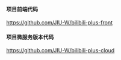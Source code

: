 #### 项目前端代码
https://github.com/JIU-W/bilibili-plus-front

#### 项目微服务版本代码
https://github.com/JIU-W/bilibili-plus-cloud
